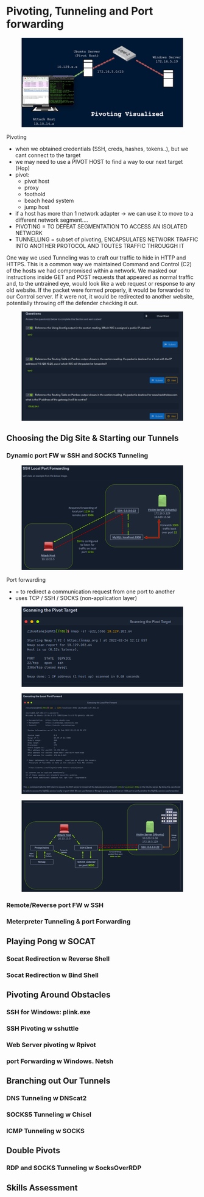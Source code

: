 # Pivoting, Tunneling and Port forwarding

<figure><img src=".gitbook/assets/image (161).png" alt=""><figcaption></figcaption></figure>

Pivoting

* when we obtained credentials (SSH, creds, hashes, tokens..), but we cant connect to the target
* we may need to use a PIVOT HOST to find a way to our next target (Hop)
* pivot:
  * pivot host
  * proxy
  * foothold
  * beach head system
  * jump host
* if a host has more than 1 network adapter -> we can use it to move to a different network segment....
* PIVOTING = TO DEFEAT SEGMENTATION TO ACCESS AN ISOLATED NETWORK
* TUNNELLING = subset of pivoting, ENCAPSULATES NETWORK TRAFFIC INTO ANOTHER PROTOCOL AND TOUTES TRAFFIC THROUGGH IT

One way we used Tunneling was to craft our traffic to hide in HTTP and HTTPS. This is a common way we maintained Command and Control (C2) of the hosts we had compromised within a network. We masked our instructions inside GET and POST requests that appeared as normal traffic and, to the untrained eye, would look like a web request or response to any old website. If the packet were formed properly, it would be forwarded to our Control server. If it were not, it would be redirected to another website, potentially throwing off the defender checking it out.

<figure><img src=".gitbook/assets/image (162).png" alt=""><figcaption></figcaption></figure>

## Choosing the Dig Site & Starting our Tunnels

### Dynamic port FW w SSH and SOCKS Tunneling

<figure><img src=".gitbook/assets/image (163).png" alt=""><figcaption></figcaption></figure>

Port forwarding&#x20;

* \= to redirect a communication request from one port to another
* uses TCP / SSH / SOCKS (non-application layer)

<figure><img src=".gitbook/assets/image (164).png" alt=""><figcaption></figcaption></figure>

<figure><img src=".gitbook/assets/image (165).png" alt=""><figcaption></figcaption></figure>

<figure><img src=".gitbook/assets/image (166).png" alt=""><figcaption></figcaption></figure>



### Remote/Reverse port FW w SSH

### Meterpreter Tunneling & port Forwarding

## Playing Pong w SOCAT

### Socat Redirection w Reverse Shell

### Socat Redirection w Bind Shell

## Pivoting Around Obstacles

### SSH for Windows: plink.exe

### SSH Pivoting w sshuttle

### Web Server pivoting w Rpivot

### port Forwarding w Windows. Netsh

## Branching out Our Tunnels

### DNS Tunneling w DNScat2

### SOCKS5 Tunneling w Chisel

### ICMP Tunneling w SOCKS

## Double Pivots

### RDP and SOCKS Tunneling w SocksOverRDP

## Skills Assessment
